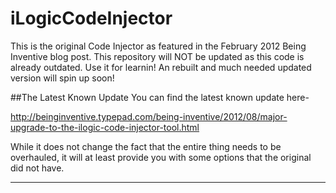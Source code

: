 # iLogicCodeInjector
This is the original Code Injector as featured in the February 2012 Being Inventive blog post. 
This repository will NOT be updated as this code is already outdated. 
Use it for learnin! An rebuilt and much needed updated version will spin up soon! 

##The Latest Known Update
You can find the latest known update here-

http://beinginventive.typepad.com/being-inventive/2012/08/major-upgrade-to-the-ilogic-code-injector-tool.html

While it does not change the fact that the entire thing needs to be overhauled, it will at least
provide you with some options that the original did not have. 

----

